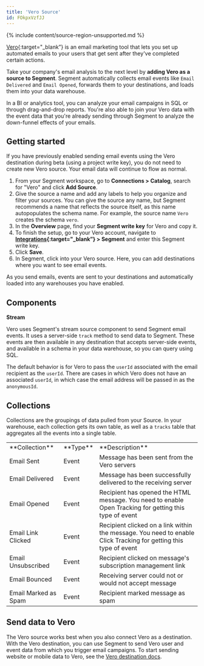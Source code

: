 ```yaml
---
title: 'Vero Source'
id: FOkpxVzfJJ
---
```

{% include content/source-region-unsupported.md %}

[Vero](http://getvero.com/?utm_source=segmentio&utm_medium=docs&utm_campaign=partners){:target="_blank”} is an email marketing tool that lets you set up automated emails to your users that get sent after they've completed certain actions.

Take your company's email analysis to the next level by **adding Vero as a source to Segment**. Segment automatically collects email events like `Email Delivered` and `Email Opened`, forwards them to your destinations, and loads them into your data warehouse. 

In a BI or analytics tool, you can analyze your email campaigns in SQL or through drag-and-drop reports. You're also able to join your Vero data with the event data that you're already sending through Segment to analyze the down-funnel effects of your emails. 

## Getting started

If you have previously enabled sending email events using the Vero destination during beta (using a project write key), you do not need to create new Vero source. Your email data will continue to flow as normal.

1. From your Segment workspace, go to **Connections > Catalog**, search for "Vero" and click **Add Source**.
2. Give the source a name and add any labels to help you organize and filter your sources. You can give the source any name, but Segment recommends a name that reflects the source itself, as this name autopopulates the schema name. For example, the source name `Vero` creates the schema `vero`.
3. In the **Overview** page, find your **Segment write key** for Vero and copy it.
4. To finish the setup, go to your Vero account, navigate to **[Integrations](https://app.getvero.com/settings/integrations?integrations=all){:target="_blank”} > Segment** and enter this Segment write key.
5. Click **Save**.
6. In Segment, click into your Vero source. Here, you can add destinations where you want to see email events.

As you send emails, events are sent to your destinations and automatically loaded into any warehouses you have enabled. 

## Components

**Stream**

Vero uses Segment's stream source component to send Segment email events. It uses a server-side `track` method to send data to Segment. These events are then available in any destination that accepts server-side events, and available in a schema in your data warehouse, so you can query using SQL. 

The default behavior is for Vero to pass the `userId` associated with the email recipient as the `userId`. There are cases in which Vero does not have an associated `userId`, in which case the email address will be passed in as the `anonymousId`. 

## Collections

Collections are the groupings of data pulled from your Source. In your warehouse, each collection gets its own table, as well as a `tracks` table that aggregates all the events into a single table. 

<table>
  <tr>
    <td>**Collection**</td>
    <td>**Type**</td>
    <td>**Description**</td>
  </tr>
  <tr>
    <td>Email Sent</td>
    <td>Event</td>
    <td>Message has been sent from the Vero servers</td>
  </tr>
  <tr>
    <td>Email Delivered</td>
    <td>Event</td>
    <td>Message has been successfully delivered to the receiving server</td>
  </tr>
  <tr>
    <td>Email Opened</td>
    <td>Event</td>
    <td>Recipient has opened the HTML message. You need to enable Open Tracking for getting this type of event</td>
  </tr>
  <tr>
  <td>Email Link Clicked</td>
  <td>Event</td>
  <td>Recipient clicked on a link within the message. You need to enable Click Tracking for getting this type of event</td>
</tr>
  <tr>
  <td>Email Unsubscribed</td>
  <td>Event</td>
  <td>Recipient clicked on message's subscription management link</td>
</tr>
  <tr>
  <td>Email Bounced</td>
  <td>Event</td>
  <td>Receiving server could not or would not accept message</td>
</tr>
  <tr>
  <td>Email Marked as Spam</td>
  <td>Event</td>
  <td>Recipient marked message as spam</td>
</tr>
</table>

<!-- Example: To query the Email Delivered table, you'd write a query like this:

```sql
select *
from activecampaign.email_delivered
```


<table>
</table> -->

## Send data to Vero

The Vero source works best when you also connect Vero as a destination. With the Vero destination, you can use Segment to send Vero user and event data from which you trigger email campaigns. To start sending website or mobile data to Vero, see the [Vero destination docs](/docs/connections/destinations/catalog/vero/).
